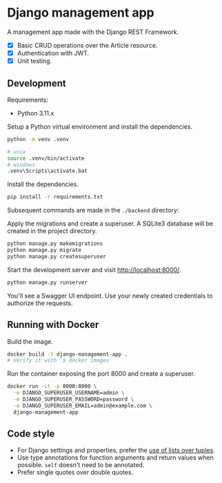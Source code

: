 # Django management app

A management app made with the Django REST Framework.

- [X] Basic CRUD operations over the Article resource.
- [X] Authentication with JWT.
- [X] Unit testing.

## Development

Requirements:

- Python 3.11.x

Setup a Python virtual environment and install the dependencies.

```bash
python -m venv .venv

# unix
source .venv/bin/activate
# windows
.venv\Scripts\activate.bat
```

Install the dependencies.

```bash
pip install -r requirements.txt
```

Subsequent commands are made in the `./backend` directory:

Apply the migrations and create a superuser. A SQLite3 database will be created in the project
directory.

```bash
python manage.py makemigrations
python manage.py migrate
python manage.py createsuperuser
```

Start the development server and visit <http://localhost:8000/>.

```bash
python manage.py runserver
```

You'll see a Swagger UI endpoint. Use your newly created credentials to authorize the requests.

## Running with Docker

Build the image.

```bash
docker build -t django-management-app .
# Verify it with `$ docker images`
```

Run the container exposing the port 8000 and create a superuser.

```bash
docker run -it -p 8000:8000 \
  -e DJANGO_SUPERUSER_USERNAME=admin \
  -e DJANGO_SUPERUSER_PASSWORD=password \
  -e DJANGO_SUPERUSER_EMAIL=admin@example.com \
  django-management-app
```

## Code style

- For Django settings and properties, prefer the [use of lists over tuples](https://docs.djangoproject.com/en/dev/releases/1.9/#default-settings-that-were-tuples-are-now-lists).
- Use type annotations for function arguments and return values when possible. `self` doesn't need
  to be annotated.
- Prefer single quotes over double quotes.
